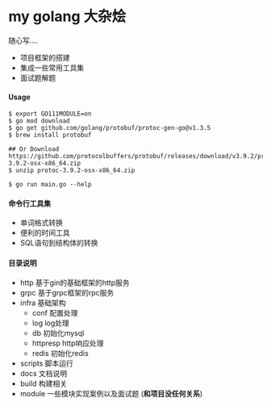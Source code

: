 # my golang 大杂烩
   随心写....
  - 项目框架的搭建
  - 集成一些常用工具集
  - 面试题解题 
  
  
 
#### Usage
```shell 
$ export GO111MODULE=on
$ go mod download
$ go get github.com/golang/protobuf/protoc-gen-go@v1.3.5
$ brew install protobuf

## Or Download https://github.com/protocolbuffers/protobuf/releases/download/v3.9.2/protoc-3.9.2-osx-x86_64.zip
$ unzip protoc-3.9.2-osx-x86_64.zip

$ go run main.go --help 
```


 
#### 命令行工具集
- 单词格式转换
- 便利的时间工具
- SQL语句到结构体的转换



#### 目录说明

- http 基于gin的基础框架的http服务
- grpc 基于grpc框架的rpc服务
- infra  基础架构
   - conf 配置处理
   - log log处理
   - db  初始化mysql
   - httpresp  http响应处理
   - redis 初始化redis
- scripts  脚本运行
- docs     文档说明   
- build    构建相关
- module 一些模块实现案例以及面试题 (**和项目没任何关系**)
   






